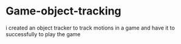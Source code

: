 # Game-object-tracking
i created an object tracker to track motions in a game  and have it to successfully to play the game
